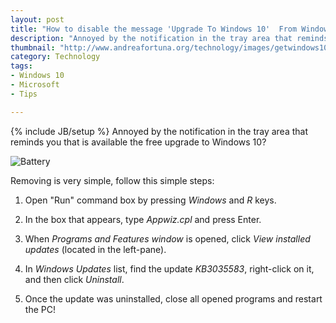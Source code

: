 ```yaml
---
layout: post
title: "How to disable the message 'Upgrade To Windows 10'  From Windows 7 and Windows 8"
description: "Annoyed by the notification in the tray area that reminds you that is available the free upgrade to Windows 10?"
thumbnail: "http://www.andreafortuna.org/technology/images/getwindows10.png"
category: Technology
tags: 
- Windows 10
- Microsoft
- Tips

---
```

{% include JB/setup %}
Annoyed by the notification in the tray area that reminds you that is available the free upgrade to Windows 10?

![Battery](http://www.andreafortuna.org/technology/images/getwindows10.png)
<!-- more -->

Removing is very simple, follow this simple steps:

1. Open "Run" command box by pressing *Windows* and *R* keys.

2. In the box that appears, type *Appwiz.cpl* and press Enter.

3. When *Programs and Features window* is opened, click *View installed updates* (located in the left-pane).

4. In *Windows Updates* list, find the update *KB3035583*, right-click on it, and then click *Uninstall*.

5. Once the update was uninstalled, close all opened programs and restart the PC!